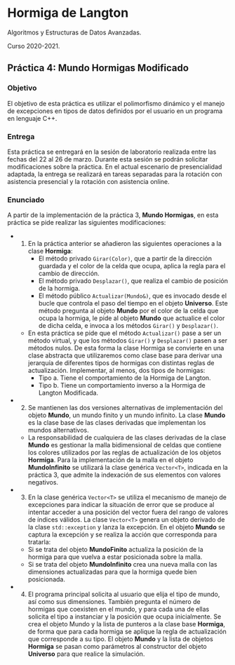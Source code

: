 # Hormiga de Langton
Algoritmos y Estructuras de Datos Avanzadas.

Curso 2020-2021.

## Práctica 4: Mundo Hormigas Modificado
### Objetivo 
El objetivo de esta práctica es utilizar el polimorfismo dinámico y el manejo de excepciones en tipos de datos definidos por el usuario en un programa en lenguaje C++.


### Entrega
Esta práctica se entregará en la sesión de laboratorio realizada entre las fechas del 22 al 26 de marzo. Durante esta sesión se podrán solicitar modificaciones sobre la práctica. En el actual escenario de presencialidad adaptada, la entrega se realizará en tareas separadas para la rotación con asistencia presencial y la rotación con asistencia online.


### Enunciado
A partir de la implementación de la práctica 3, **Mundo Hormigas**, en esta práctica se pide realizar las siguientes modificaciones:


* 1. En la práctica anterior se añadieron las siguientes operaciones a la clase **Hormiga**:
     - El método privado ``Girar(Color)``, que a partir de la dirección guardada y el color de la celda que ocupa, aplica la regla para el cambio de dirección.
     - El método privado ``Desplazar()``, que realiza el cambio de posición de la hormiga.
     -  El método público ``Actualizar(Mundo&)``, que es invocado desde el bucle que controla el paso del tiempo en el objeto **Universo**. Este método pregunta al objeto **Mundo** por el color de la celda que ocupa la hormiga, le pide al objeto **Mundo** que actualice el color de dicha celda, e invoca a los métodos ``Girar()`` y ``Desplazar()``.
   * En esta práctica se pide que el método ``Actualizar()`` pase a ser un método virtual, y que los métodos ``Girar()`` y ``Desplazar()`` pasen a ser métodos nulos. De esta forma la clase Hormiga se convierte en una clase abstracta que utilizaremos como clase base para derivar una jerarquía de diferentes tipos de hormigas con distintas reglas de actualización. Implementar, al menos, dos tipos de hormigas:
     -  Tipo a. Tiene el comportamiento de la Hormiga de Langton.
     -  Tipo b. Tiene un comportamiento inverso a la Hormiga de Langton Modificada.


* 2. Se mantienen las dos versiones alternativas de implementación del objeto **Mundo**, un mundo finito y un mundo infinito. La clase **Mundo** es la clase base de las clases derivadas que implementan los mundos alternativos.
  - La responsabilidad de cualquiera de las clases derivadas de la clase **Mundo** es gestionar la malla bidimensional de celdas que contiene los colores utilizados por las reglas de actualización de los objetos **Hormiga**. Para la implementación de la malla en el objeto **MundoInfinito** se utilizará la clase genérica ``Vector<T>``, indicada en la práctica 3, que admite la indexación de sus elementos con valores negativos.


* 3. En la clase genérica ``Vector<T>`` se utiliza el mecanismo de manejo de excepciones para indicar la situación de error que se produce al intentar acceder a una posición del vector fuera del rango de valores de índices válidos. La clase ``Vector<T>`` genera un objeto derivado de la clase ``std::exception`` y lanza la excepción. En el objeto **Mundo** se captura la excepción y se realiza la acción que corresponda para tratarla:
    - Si se trata del objeto **MundoFinito** actualiza la posición de la hormiga para que vuelva a estar posicionada sobre la malla.
    -  Si se trata del objeto **MundoInfinito** crea una nueva malla con las dimensiones actualizadas para que la hormiga quede bien posicionada.


* 4. El programa principal solicita al usuario que elija el tipo de mundo, así como sus dimensiones. También pregunta el número de hormigas que coexisten en el mundo, y para cada una de ellas solicita el tipo a instanciar y la posición que ocupa inicialmente. Se crea el objeto Mundo y la lista de punteros a la clase base **Hormiga**, de forma que para cada hormiga se aplique la regla de actualización que corresponde a su tipo. El objeto **Mundo** y la lista de objetos **Hormiga** se pasan como parámetros al constructor del objeto **Universo** para que realice la simulación.
